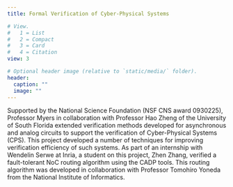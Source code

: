 ```yaml
---
title: Formal Verification of Cyber-Physical Systems

# View.
#   1 = List
#   2 = Compact
#   3 = Card
#   4 = Citation
view: 3

# Optional header image (relative to `static/media/` folder).
header:
  caption: ""
  image: ""
---
```

Supported by the National Science Foundation (NSF CNS award 0930225), Professor Myers in collaboration with Professor Hao Zheng of the University of South Florida extended verification methods developed for asynchronous and analog circuits to support the verification of Cyber-Physical Systems (CPS). This project developed a number of techniques for improving verification efficiency of such systems. As part of an internship with Wendelin Serwe at Inria, a student on this project, Zhen Zhang, verified a fault-tolerant NoC routing algorithm using the CADP tools. This routing algorithm was developed in collaboration with Professor Tomohiro Yoneda from the National Institute of Informatics.

